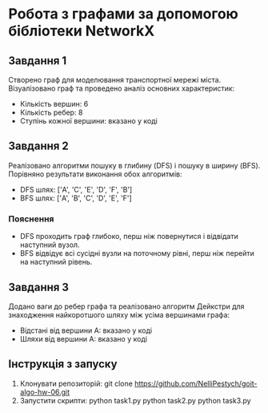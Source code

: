 # Робота з графами за допомогою бібліотеки NetworkX

## Завдання 1

Створено граф для моделювання транспортної мережі міста. Візуалізовано граф та проведено аналіз основних характеристик:
- Кількість вершин: 6
- Кількість ребер: 8
- Ступінь кожної вершини: вказано у коді

## Завдання 2

Реалізовано алгоритми пошуку в глибину (DFS) і пошуку в ширину (BFS). Порівняно результати виконання обох алгоритмів:
- DFS шлях: ['A', 'C', 'E', 'D', 'F', 'B']
- BFS шлях: ['A', 'B', 'C', 'D', 'E', 'F']

### Пояснення

- DFS проходить граф глибоко, перш ніж повернутися і відвідати наступний вузол.
- BFS відвідує всі сусідні вузли на поточному рівні, перш ніж перейти на наступний рівень.

## Завдання 3

Додано ваги до ребер графа та реалізовано алгоритм Дейкстри для знаходження найкоротшого шляху між усіма вершинами графа:
- Відстані від вершини A: вказано у коді
- Шляхи від вершини A: вказано у коді

## Інструкція з запуску

1. Клонувати репозиторій:
   git clone https://github.com/NelliPestych/goit-algo-hw-06.git
2. Запустити скрипти:
   python task1.py
   python task2.py
   python task3.py
